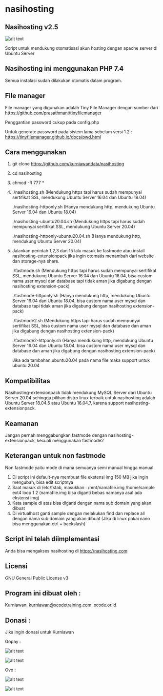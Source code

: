 # nasihosting

Nasihosting v2.5
--------------------
![alt text](http://xcode.or.id/04_small-logo.png)

Script untuk mendukung otomatisasi akun hosting dengan apache server di Ubuntu Server

Nasihosting ini menggunakan PHP 7.4
-------------------------
Semua instalasi sudah dilakukan otomatis dalam program.

File manager
------------
File manager yang digunakan adalah Tiny File Manager dengan sumber dari https://github.com/prasathmani/tinyfilemanager

Penggantian password cukup pada config.php

Untuk generate password pada sistem lama sebelum versi 1.2 :
https://tinyfilemanager.github.io/docs/pwd.html

Cara menggunakan
----------------
1. git clone https://github.com/kurniawandata/nasihosting
2. cd nasihosting
3. chmod -R 777 *
4. ./nasihosting.sh (Mendukung https tapi harus sudah mempunyai sertifikat SSL, mendukung Ubuntu Server 16.04 dan Ubuntu 18.04)

   ./nasihosting-httponly.sh (Hanya mendukung http, mendukung Ubuntu Server 16.04 dan Ubuntu 18.04) 
   
   ./nasihosting-ubuntu20.04.sh (Mendukung https tapi harus sudah mempunyai sertifikat SSL, mendukung Ubuntu Server 20.04)
   
   ./nasihosting-httponly-ubuntu20.04.sh (Hanya mendukung http, mendukung Ubuntu Server 20.04) 
   
5. Jalankan perintah 1,2,3 dan 15 lalu masuk ke fastmode atau install nasihosting-extensionpack jika ingin otomatis menambah dari website dan storage-nya share.

   ./fastmode.sh (Mendukung https tapi harus sudah mempunyai sertifikat SSL, mendukung Ubuntu Server 16.04 dan Ubuntu 18.04, bisa custom nama user mysql dan database tapi tidak aman jika digabung dengan nasihosting extension-pack)

   ./fastmode-httponly.sh (Hanya mendukung http, mendukung Ubuntu Server 16.04 dan Ubuntu 18.04, bisa custom nama user mysql dan database tapi tidak aman jika digabung dengan nasihosting extension-pack)

   ./fastmode2.sh (Mendukung https tapi harus sudah mempunyai sertifikat SSL, bisa custom nama user mysql dan database dan aman jika digabung dengan nasihosting extension-pack) 

   ./fastmode2-httponly.sh (Hanya mendukung http, mendukung Ubuntu Server 16.04 dan Ubuntu 18.04, bisa custom nama user mysql dan database dan aman jika digabung dengan nasihosting extension-pack) 

   Jika ada tambahan ubuntu20.04 pada nama file maka support untuk ubuntu 20.04
   
Kompatibilitas
--------------
Nasihosting-extensionpack tidak mendukung MySQL Server dari Ubuntu Server 20.04 sehingga pilihan distro linux terbaik untuk nasihosting adalah Ubuntu Server 18.04.5 atau Ubuntu 16.04.7, karena support nasihosting-extensionpack.

Keamanan
--------
Jangan pernah menggabungkan fastmode dengan nasihosting-extensionpack, kecuali menggunakan fastmode2


Keterangan untuk non fastmode
----------
Non fastmode yaitu mode di mana semuanya semi manual hingga manual.
1. Di script ini default-nya membuat file ekstensi img 150 MB jika ingin mengubah, bisa edit scriptnya
2. Saat masuk di /etc/fstab, masukkan : /mnt/namafile.img /home/sample ext4 loop 1 2 (namafile.img bisa diganti bebas namanya asal ada ekstensi img)
3. Kata sample di atas bisa diganti dengan nama sub domain yang akan dibuat
4. Di virtualhost ganti sample dengan melakukan find dan replace all dengan nama sub domain yang akan dibuat (Jika di linux pakai nano bisa menggunakan ctrl + backslash)

Script ini telah diimplementasi
-------------------------------
Anda bisa mengakses nasihosting di https://nasihosting.com

Licensi
-------
GNU General Public License v3

Program ini dibuat oleh :
--------------------------------------------
Kurniawan. kurniawan@xcodetraining.com.
xcode.or.id


Donasi :
--------
Jika ingin donasi untuk Kurniawan

Gopay :

![alt text](http://xcodeserver.my.id/gofood.png)

![alt text](http://xcodeserver.my.id/gopay.png)

Ovo :

![alt text](http://xcodeserver.my.id/ovo3.png)

![alt text](http://xcodeserver.my.id/ovo2.png)
